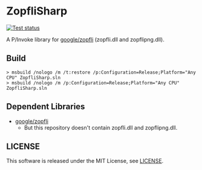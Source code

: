 ZopfliSharp
===========

[![Test status](https://ci.appveyor.com/api/projects/status/wkt98fd86l4v9xlt?svg=true)](https://ci.appveyor.com/project/koturn/zopflisharp "AppVeyor | koturn/ZopfliSharp")

A P/Invoke library for [google/zopfli](https://github.com/google/zopfli "google/zopfli") (zopfli.dll and zopflipng.dll).


## Build

```shell
> msbuild /nologo /m /t:restore /p:Configuration=Release;Platform="Any CPU" ZopfliSharp.sln
> msbuild /nologo /m /p:Configuration=Release;Platform="Any CPU" ZopfliSharp.sln
```


## Dependent Libraries

- [google/zopfli](https://github.com/google/zopfli "google/zopfli")
    - But this repository doesn't contain zopfli.dll and zopflipng.dll.


## LICENSE

This software is released under the MIT License, see [LICENSE](LICENSE "LICENSE").
